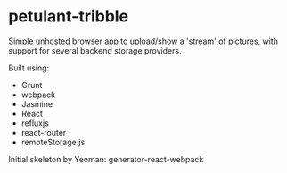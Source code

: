 petulant-tribble
================

Simple unhosted browser app to upload/show a 'stream' of pictures, with support for several backend storage providers.

Built using:

* Grunt
* webpack
* Jasmine
* React
* refluxjs
* react-router
* remoteStorage.js
 
Initial skeleton by Yeoman: generator-react-webpack
